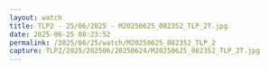 ```yaml
---
layout: watch
title: TLP2 - 25/06/2025 - M20250625_082352_TLP_2T.jpg
date: 2025-06-25 08:23:52
permalink: /2025/06/25/watch/M20250625_082352_TLP_2
capture: TLP2/2025/202506/20250624/M20250625_082352_TLP_2T.jpg
---
```

